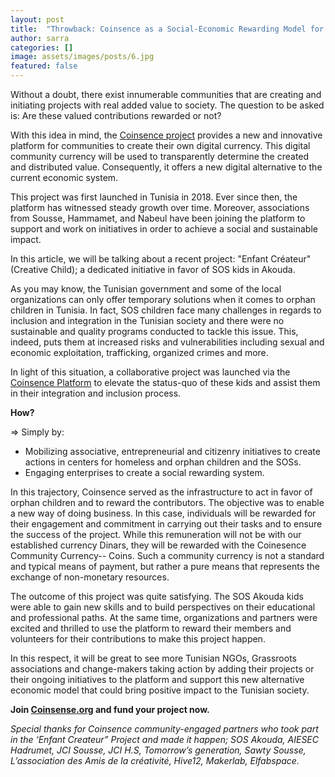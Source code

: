 ```yaml
---
layout: post
title:  "Throwback: Coinsence as a Social-Economic Rewarding Model for the “Enfant creature” Initiative."
author: sarra
categories: []
image: assets/images/posts/6.jpg
featured: false
---
```


Without a doubt, there exist innumerable communities that are creating and initiating projects with real added value to society. The question to be asked is: Are these valued contributions rewarded or not?

With this idea in mind, the [Coinsence project](https://coinsence.github.io/local-economy-boost/) provides a new and innovative platform for communities to create their own digital currency. This digital community currency will be used to transparently determine the created and distributed value. Consequently, it offers a new digital alternative to the current economic system.

This project was first launched in Tunisia in 2018. Ever since then, the platform has witnessed steady growth over time. Moreover, associations from Sousse, Hammamet, and Nabeul have been joining the platform to support and work on initiatives in order to achieve a social and sustainable impact.

In this article, we will be talking about a recent project: "Enfant Créateur" (Creative Child); a dedicated initiative in favor of SOS kids in Akouda.

As you may know, the Tunisian government and some of the local organizations can only offer temporary solutions when it comes to orphan children in Tunisia. In fact,  SOS children face many challenges in regards to inclusion and integration in the Tunisian society and there were no sustainable and quality programs conducted to tackle this issue. This, indeed, puts them at increased risks and vulnerabilities including sexual and economic exploitation, trafficking, organized crimes and more.

In light of this situation,  a collaborative project was launched via the [Coinsence Platform](https://coinsence.org/) to elevate the status-quo of these kids and assist them in their integration and inclusion process.

**How?**

⇒ Simply by:

- Mobilizing associative, entrepreneurial and citizenry initiatives to create actions in centers for homeless and orphan children and the SOSs.
- Engaging enterprises to create a social rewarding system.

In this trajectory, Coinsence served as the infrastructure to act in favor of orphan children and to reward the contributors. The objective was to enable a new way of doing business. In this case, individuals will be rewarded for their engagement and commitment in carrying out their tasks and to ensure the success of the project. While this remuneration will not be with our established currency Dinars, they will be rewarded with the Coinesence Community Currency-- Coins. Such a community currency is not a standard and typical means of payment, but rather a pure means that represents the exchange of non-monetary resources.

The outcome of this project was quite satisfying. The SOS Akouda kids were able to gain new skills and to build perspectives on their educational and professional paths. At the same time, organizations and partners were excited and thrilled to use the platform to reward their members and volunteers for their contributions to make this project happen.

In this respect, it will be great to see more Tunisian NGOs, Grassroots associations and change-makers taking action by adding their projects or their ongoing initiatives to the platform and support this new alternative economic model that could bring positive impact to the Tunisian society.

**Join [Coinsense.org](https://coinsence.org/) and fund your project now.**

_Special thanks for Coinsence community-engaged partners who took part in the ‘Enfant Createur” Project and made it happen; SOS Akouda, AIESEC Hadrumet, JCI Sousse, JCI H.S, Tomorrow’s generation, Sawty Sousse, L’association des Amis de la créativité, Hive12, Makerlab, Elfabspace._
